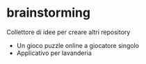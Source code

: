 # brainstorming
Collettore di idee per creare altri repository

- Un gioco puzzle online a giocatore singolo
- Applicativo per lavanderia